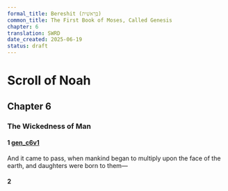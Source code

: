 ```yaml
---
formal_title: Bereshit (בְּרֵאשִׁית)
common_title: The First Book of Moses, Called Genesis
chapter: 6
translation: SWRD
date_created: 2025-06-19
status: draft
---
```

# Scroll of Noah
## Chapter 6
### The Wickedness of Man
#### 1  [gen\_c6v1](<../../notes/genesis/chapter 6/gen_c6v1.md>)
And it came to pass, when mankind began to multiply upon the face of the earth, and daughters were born to them—
#### 2  